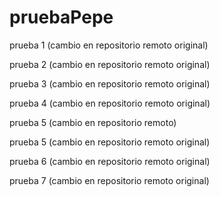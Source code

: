 # pruebaPepe

prueba 1 (cambio en repositorio remoto original)

prueba 2 (cambio en repositorio remoto original)

prueba 3 (cambio en repositorio remoto original)

prueba 4 (cambio en repositorio remoto original)

prueba 5 (cambio en repositorio remoto)

prueba 5 (cambio en repositorio remoto original)

prueba 6 (cambio en repositorio remoto original)

prueba 7 (cambio en repositorio remoto original)